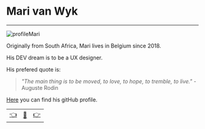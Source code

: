 # Mari van Wyk

---
![profileMari](https://avatars3.githubusercontent.com/u/64729508?s=200&u=862a56868a8cd226f83e200425cb82e2d1cb7e7a&v=4)

Originally from South Africa, Mari lives in Belgium since 2018. 

His DEV dream is to be a UX designer.

His prefered quote is: 

>_"The main thing is to be moved, to love, to hope, to tremble, to live."_ - Auguste Rodin

[Here](https://github.com/Meowri) you can find his gitHub profile.

|  |   |  |
| -------- | -------- | ---- |
| [:point_left:](./bioLisa.md) | [:book:](./README.md) | [:point_right:](./bioSayed.md) |